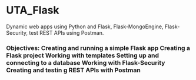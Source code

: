 # UTA_Flask
Dynamic web apps using Python and Flask, Flask-MongoEngine, Flask-Security, test REST APIs using Postman.

<h3>Objectives:<h/3>
    Creating and running a simple Flask app
    Creating a Flask project
    Working with templates
    Setting up and connecting to a database
    Working with Flask-Security
    Creating and testin g REST APIs with Postman
